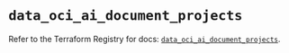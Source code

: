 # `data_oci_ai_document_projects`

Refer to the Terraform Registry for docs: [`data_oci_ai_document_projects`](https://registry.terraform.io/providers/oracle/oci/6.37.0/docs/data-sources/ai_document_projects).
